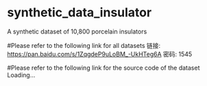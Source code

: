 # synthetic_data_insulator
A synthetic dataset of 10,800 porcelain insulators

#Please refer to the following link for all datasets
链接: https://pan.baidu.com/s/1ZqgdeP9uLoBM_-UkHTeg6A  密码: 1545


#Please refer to the following link for the source code of the dataset
Loading...
